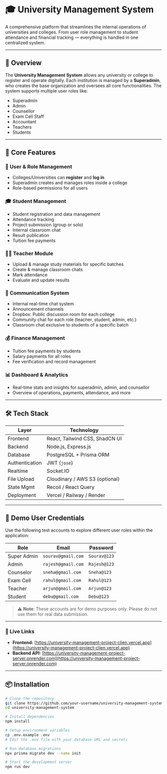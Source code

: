 # 🎓 University Management System

A comprehensive platform that streamlines the internal operations of universities and colleges. From user role management to student attendance and financial tracking — everything is handled in one centralized system.

---

## 🚀 Overview

The **University Management System** allows any university or college to register and operate digitally. Each institution is managed by a **Superadmin**, who creates the base organization and oversees all core functionalities. The system supports multiple user roles like:

- Superadmin
- Admin
- Counsellor
- Exam Cell Staff
- Accountant
- Teachers
- Students

---

## 🧩 Core Features

### 👥 **User & Role Management**

- Colleges/Universities can **register** and **log in**
- Superadmin creates and manages roles inside a college
- Role-based permissions for all users

### 🎓 **Student Management**

- Student registration and data management
- Attendance tracking
- Project submission (group or solo)
- Internal classroom chat
- Result publication
- Tuition fee payments

### 🧑‍🏫 **Teacher Module**

- Upload & manage study materials for specific batches
- Create & manage classroom chats
- Mark attendance
- Evaluate and update results

### 💬 **Communication System**

- Internal real-time chat system
- Announcement channels
- Dropbox: Public discussion room for each college
- Community chat for each role (teacher, student, admin, etc.)
- Classroom chat exclusive to students of a specific batch

### 💰 **Finance Management**

- Tuition fee payments by students
- Salary payments for all roles
- Fee verification and record management

### 📊 **Dashboard & Analytics**

- Real-time stats and insights for superadmin, admin, and counsellor
- Overview of operations, payments, attendance, and more

---

## 🛠️ Tech Stack

| Layer          | Technology                     |
| -------------- | ------------------------------ |
| Frontend       | React, Tailwind CSS, ShadCN UI |
| Backend        | Node.js, Express.js            |
| Database       | PostgreSQL + Prisma ORM        |
| Authentication | JWT (`jose`)                   |
| Realtime       | Socket.IO                      |
| File Upload    | Cloudinary / AWS S3 (optional) |
| State Mgmt     | Recoil / React Query           |
| Deployment     | Vercel / Railway / Render      |

---

## 🔐 Demo User Credentials

Use the following test accounts to explore different user roles within the application:

| Role        | Email              | Password     |
| ----------- | ------------------ | ------------ |
| Super Admin | `sourav@gmail.com` | `Sourav@123` |
| Admin       | `rajesh@gmail.com` | `Rajesh@123` |
| Counselor   | `sneha@gmail.com`  | `Sneha@123`  |
| Exam Cell   | `rahul@gmail.com`  | `Rahul@123`  |
| Teacher     | `arjun@gmail.com`  | `Arjun@123`  |
| Student     | `debu@gmail.com`   | `Debu@123`   |

> ⚠️ **Note**: These accounts are for demo purposes only. Please do not use them for real data submission.

---

### 🔗 Live Links

- **Frontend:** [https://university-management-project-clien.vercel.app](https://university-management-project-clien.vercel.app)
- **Backend API:** [https://university-management-project-server.onrender.com](https://university-management-project-server.onrender.com)

---

## 📦 Installation

```bash
# Clone the repository
git clone https://github.com/your-username/university-management-system.git
cd university-management-system

# Install dependencies
npm install

# Setup environment variables
cp .env.example .env
# Edit the .env file with your database URL and secrets

# Run database migrations
npx prisma migrate dev --name init

# Start the development server
npm run dev
```
